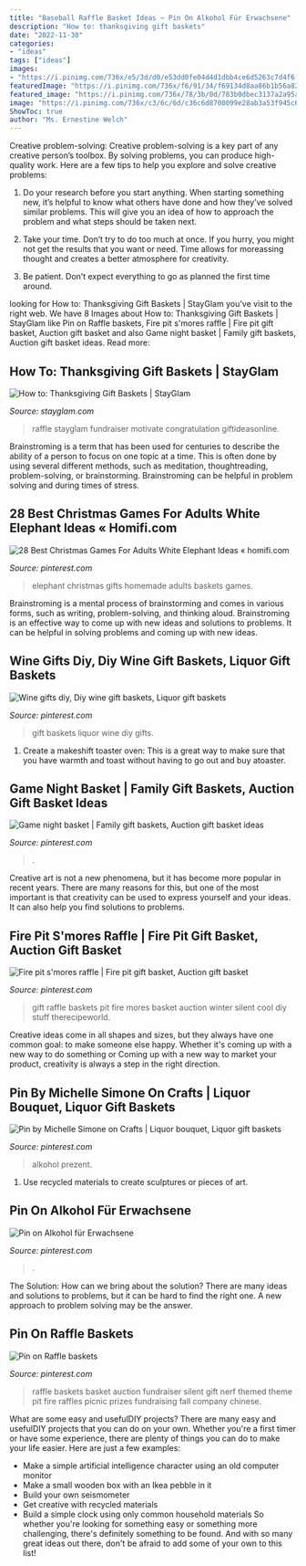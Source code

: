 ```yaml
---
title: "Baseball Raffle Basket Ideas ~ Pin On Alkohol Für Erwachsene"
description: "How to: thanksgiving gift baskets"
date: "2022-11-30"
categories:
- "ideas"
tags: ["ideas"]
images:
- "https://i.pinimg.com/736x/e5/3d/d0/e53dd0fe04d4d1dbb4ce6d5263c7d4f6.jpg"
featuredImage: "https://i.pinimg.com/736x/f6/91/34/f69134d8aa86b1b56a82baf6c0d633a1.jpg"
featured_image: "https://i.pinimg.com/736x/78/3b/0d/783b0dbec3137a2a95a3d0256a6052b5.jpg"
image: "https://i.pinimg.com/736x/c3/6c/6d/c36c6d8700099e28ab3a53f945c68112.jpg"
ShowToc: true
author: "Ms. Ernestine Welch"
---
```



Creative problem-solving:
Creative problem-solving is a key part of any creative person’s toolbox. By solving problems, you can produce high-quality work. Here are a few tips to help you explore and solve creative problems:
1) Do your research before you start anything. When starting something new, it’s helpful to know what others have done and how they’ve solved similar problems. This will give you an idea of how to approach the problem and what steps should be taken next.

2) Take your time. Don’t try to do too much at once. If you hurry, you might not get the results that you want or need. Time allows for moreassing thought and creates a better atmosphere for creativity.

3) Be patient. Don’t expect everything to go as planned the first time around.

	

		
looking for How to: Thanksgiving Gift Baskets | StayGlam you've visit to the right web. We have 8 Images about How to: Thanksgiving Gift Baskets | StayGlam like Pin on Raffle baskets, Fire pit s&#039;mores raffle | Fire pit gift basket, Auction gift basket and also Game night basket | Family gift baskets, Auction gift basket ideas. Read more:
		
    
## How To: Thanksgiving Gift Baskets | StayGlam

<img loading=lazy src="https://stayglam.com/wp-content/uploads/2014/11/Thanksgiving-Gift-Basket-6.jpg" onerror="this.onerror=null;this.src='https://tse4.mm.bing.net/th?id=OIP.XRx5xn4M9xsz3NoHQo7TvwHaFj&amp;pid=15.1';" alt="How to: Thanksgiving Gift Baskets | StayGlam">

_Source: stayglam.com_

>raffle stayglam fundraiser motivate congratulation giftideasonline. 

	

Brainstroming is a term that has been used for centuries to describe the ability of a person to focus on one topic at a time. This is often done by using several different methods, such as meditation, thoughtreading, problem-solving, or brainstorming. Brainstroming can be helpful in problem solving and during times of stress.

    
## 28 Best Christmas Games For Adults White Elephant Ideas « Homifi.com

<img loading=lazy src="https://i.pinimg.com/736x/f6/91/34/f69134d8aa86b1b56a82baf6c0d633a1.jpg" onerror="this.onerror=null;this.src='https://tse1.mm.bing.net/th?id=OIP.RBZb5Yc5iHx4_I-_fPf8MwHaJ3&amp;pid=15.1';" alt="28 Best Christmas Games For Adults White Elephant Ideas « homifi.com">

_Source: pinterest.com_

>elephant christmas gifts homemade adults baskets games. 

	

Brainstroming is a mental process of brainstorming and comes in various forms, such as writing, problem-solving, and thinking aloud. Brainstroming is an effective way to come up with new ideas and solutions to problems. It can be helpful in solving problems and coming up with new ideas.

    
## Wine Gifts Diy, Diy Wine Gift Baskets, Liquor Gift Baskets

<img loading=lazy src="https://i.pinimg.com/736x/e5/3d/d0/e53dd0fe04d4d1dbb4ce6d5263c7d4f6.jpg" onerror="this.onerror=null;this.src='https://tse1.mm.bing.net/th?id=OIP.r1i3X0hUB79c5HRWzaVFgAHaJ3&amp;pid=15.1';" alt="Wine gifts diy, Diy wine gift baskets, Liquor gift baskets">

_Source: pinterest.com_

>gift baskets liquor wine diy gifts. 

	

1. Create a makeshift toaster oven: This is a great way to make sure that you have warmth and toast without having to go out and buy atoaster.

    
## Game Night Basket | Family Gift Baskets, Auction Gift Basket Ideas

<img loading=lazy src="https://i.pinimg.com/736x/c3/6c/6d/c36c6d8700099e28ab3a53f945c68112.jpg" onerror="this.onerror=null;this.src='https://tse2.mm.bing.net/th?id=OIP._AVZtkSd8PTH4-K3sIJMOwHaLu&amp;pid=15.1';" alt="Game night basket | Family gift baskets, Auction gift basket ideas">

_Source: pinterest.com_

>. 

	

Creative art is not a new phenomena, but it has become more popular in recent years. There are many reasons for this, but one of the most important is that creativity can be used to express yourself and your ideas. It can also help you find solutions to problems.

    
## Fire Pit S&#039;mores Raffle | Fire Pit Gift Basket, Auction Gift Basket

<img loading=lazy src="https://i.pinimg.com/736x/7b/24/92/7b2492852936581e1fe56ff827e29e57--raffle-baskets-gift-baskets.jpg" onerror="this.onerror=null;this.src='https://tse4.mm.bing.net/th?id=OIP.7AHBHE1k1Nr5Ekwjtt1UQQHaJ3&amp;pid=15.1';" alt="Fire pit s&#039;mores raffle | Fire pit gift basket, Auction gift basket">

_Source: pinterest.com_

>gift raffle baskets pit fire mores basket auction winter silent cool diy stuff therecipeworld. 

	

Creative ideas come in all shapes and sizes, but they always have one common goal: to make someone else happy. Whether it's coming up with a new way to do something or Coming up with a new way to market your product, creativity is always a step in the right direction.

    
## Pin By Michelle Simone On Crafts | Liquor Bouquet, Liquor Gift Baskets

<img loading=lazy src="https://i.pinimg.com/736x/75/08/75/75087554a6a31a088e95f556c603fbe7.jpg" onerror="this.onerror=null;this.src='https://tse2.mm.bing.net/th?id=OIP.1HBlgoQ8cZKvniCh9YX45wHaJ4&amp;pid=15.1';" alt="Pin by Michelle Simone on Crafts | Liquor bouquet, Liquor gift baskets">

_Source: pinterest.com_

>alkohol prezent. 

	

1. Use recycled materials to create sculptures or pieces of art.

    
## Pin On Alkohol Für Erwachsene

<img loading=lazy src="https://i.pinimg.com/736x/1d/22/94/1d22942ac050292ec48bf407f45f221f.jpg" onerror="this.onerror=null;this.src='https://tse3.mm.bing.net/th?id=OIP.zbXofqDvLL17H7ir8-srpgHaJ3&amp;pid=15.1';" alt="Pin on Alkohol für Erwachsene">

_Source: pinterest.com_

>. 

	

The Solution: How can we bring about the solution?
There are many ideas and solutions to problems, but it can be hard to find the right one. A new approach to problem solving may be the answer.

    
## Pin On Raffle Baskets

<img loading=lazy src="https://i.pinimg.com/736x/78/3b/0d/783b0dbec3137a2a95a3d0256a6052b5.jpg" onerror="this.onerror=null;this.src='https://tse1.mm.bing.net/th?id=OIP.m4IO6btCe90Vep1Q-Rp_8AHaJ3&amp;pid=15.1';" alt="Pin on Raffle baskets">

_Source: pinterest.com_

>raffle baskets basket auction fundraiser silent gift nerf themed theme pit fire raffles picnic prizes fundraising fall company chinese. 

	

What are some easy and usefulDIY projects?
There are many easy and usefulDIY projects that you can do on your own. Whether you're a first timer or have some experience, there are plenty of things you can do to make your life easier. Here are just a few examples: 
- Make a simple artificial intelligence character using an old computer monitor 
- Make a small wooden box with an Ikea pebble in it 
- Build your own seismometer 
- Get creative with recycled materials 
- Build a simple clock using only common household materials 
So whether you're looking for something easy or something more challenging, there's definitely something to be found. And with so many great ideas out there, don't be afraid to add some of your own to this list!

